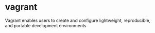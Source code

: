 # vagrant
Vagrant enables users to create and configure lightweight, reproducible, and portable development environments
